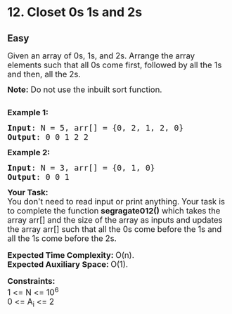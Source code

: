 # 12. Closet 0s 1s and 2s
## Easy 
<div class="problem-statement">
                <p></p><p><span style="font-size:18px">Given an array of 0s, 1s, and 2s. Arrange the array elements such that all 0s come first, followed by all the 1s and then, all the 2s.</span></p>

<p><span style="font-size:18px"><strong>Note:</strong> Do not use the inbuilt sort function.</span><br>
&nbsp;</p>

<p><span style="font-size:18px"><strong>Example 1:</strong></span></p>

<pre><span style="font-size:18px"><strong>Input</strong>: N = 5, arr[] = {0, 2, 1, 2, 0}
<strong>Output</strong>: 0 0 1 2 2
</span></pre>

<p><span style="font-size:18px"><strong>Example 2:</strong></span></p>

<pre><span style="font-size:18px"><strong>Input</strong>: N = 3, arr[] = {0, 1, 0}
<strong>Output</strong>: 0 0 1</span></pre>

<p><span style="font-size:18px"><strong>Your Task:</strong></span><br>
<span style="font-size:18px">You don't need to read input or print anything. Your task is to complete the function&nbsp;<strong>segragate012()</strong>&nbsp;which takes the array arr[] and the size of the array as inputs and updates the array arr[] such that all the 0s come&nbsp;before the 1s and all the 1s come before the 2s.</span><br>
<br>
<span style="font-size:18px"><strong>Expected Time Complexity:&nbsp;</strong>O(n).<br>
<strong>Expected Auxiliary Space:&nbsp;</strong>O(1).</span><br>
<br>
<span style="font-size:18px"><strong>Constraints: </strong><br>
1 &lt;= N &lt;= 10<sup>6</sup><br>
0 &lt;= A<sub>i</sub> &lt;= 2</span></p>
 <p></p>
            </div>